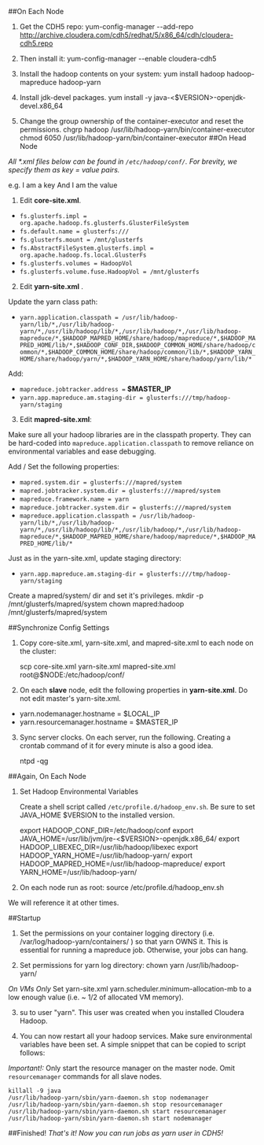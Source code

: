 ##On Each Node

1) Get the CDH5 repo: 
    yum-config-manager --add-repo http://archive.cloudera.com/cdh5/redhat/5/x86_64/cdh/cloudera-cdh5.repo
    
2) Then install it: 
    yum-config-manager --enable cloudera-cdh5

3) Install the hadoop contents on your system: 
    yum install hadoop hadoop-mapreduce hadoop-yarn

4) Install jdk-devel packages.
    yum install -y java-<$VERSION>-openjdk-devel.x86_64

5) Change the group ownership of the container-executor and reset the permissions.
    chgrp hadoop /usr/lib/hadoop-yarn/bin/container-executor
    chmod 6050 /usr/lib/hadoop-yarn/bin/container-executor
##On Head Node

_All *.xml files below can be found in `/etc/hadoop/conf/`.  For brevity, we specify them as key = value pairs._

e.g.
    <property>
        <name>I am a key</name>
        <value>And I am the value</value>
    </property>
1) Edit **core-site.xml**.  

* `fs.glusterfs.impl = org.apache.hadoop.fs.glusterfs.GlusterFileSystem` 
* `fs.default.name = glusterfs:///` 
* `fs.glusterfs.mount = /mnt/glusterfs`
* `fs.AbstractFileSystem.glusterfs.impl = org.apache.hadoop.fs.local.GlusterFs`
* `fs.glusterfs.volumes = HadoopVol`
* `fs.glusterfs.volume.fuse.HadoopVol = /mnt/glusterfs`


2) Edit **yarn-site.xml** .

Update the yarn class path:

* `yarn.application.classpath = /usr/lib/hadoop-yarn/lib/*,/usr/lib/hadoop-yarn/*,/usr/lib/hadoop/lib/*,/usr/lib/hadoop/*,/usr/lib/hadoop-mapreduce/*,$HADOOP_MAPRED_HOME/share/hadoop/mapreduce/*,$HADOOP_MAPRED_HOME/lib/*,$HADOOP_CONF_DIR,$HADOOP_COMMON_HOME/share/hadoop/common/*,$HADOOP_COMMON_HOME/share/hadoop/common/lib/*,$HADOOP_YARN_HOME/share/hadoop/yarn/*,$HADOOP_YARN_HOME/share/hadoop/yarn/lib/*`

Add:

* `mapreduce.jobtracker.address =` **$MASTER_IP**
* `yarn.app.mapreduce.am.staging-dir = glusterfs:///tmp/hadoop-yarn/staging`

3) Edit  **mapred-site.xml**:

Make sure all your hadoop libraries are in the classpath property.  They can be hard-coded into `mapreduce.application.classpath` to remove reliance on environmental variables and ease debugging.

Add / Set the following properties:

* `mapred.system.dir = glusterfs:///mapred/system`
* `mapred.jobtracker.system.dir = glusterfs:///mapred/system`
* `mapreduce.framework.name = yarn`
* `mapreduce.jobtracker.system.dir = glusterfs:///mapred/system`
* `mapreduce.application.classpath = /usr/lib/hadoop-yarn/lib/*,/usr/lib/hadoop-yarn/*,/usr/lib/hadoop/lib/*,/usr/lib/hadoop/*,/usr/lib/hadoop-mapreduce/*,$HADOOP_MAPRED_HOME/share/hadoop/mapreduce/*,$HADOOP_MAPRED_HOME/lib/*`

Just as in the yarn-site.xml, update staging directory:

* `yarn.app.mapreduce.am.staging-dir = glusterfs:///tmp/hadoop-yarn/staging`

Create a mapred/system/ dir and set it's privileges.
    mkdir -p /mnt/glusterfs/mapred/system
    chown mapred:hadoop /mnt/glusterfs/mapred/system

##Synchronize Config Settings

1) Copy core-site.xml, yarn-site.xml, and mapred-site.xml to each node on the cluster:

    scp core-site.xml yarn-site.xml mapred-site.xml root@$NODE:/etc/hadoop/conf/

2) On each **slave** node, edit the following properties in **yarn-site.xml**. Do not edit master's yarn-site.xml.

* yarn.nodemanager.hostname = $LOCAL_IP
* yarn.resourcemanager.hostname = $MASTER_IP

3) Sync server clocks.  On each server, run the following. Creating a crontab command of it for every minute is also a good idea.
    
    ntpd -qg

##Again, On Each Node

1) Set Hadoop Environmental Variables

    Create a shell script called `/etc/profile.d/hadoop_env.sh`. Be sure to set JAVA_HOME $VERSION to the installed version.

    export HADOOP_CONF_DIR=/etc/hadoop/conf
    export JAVA_HOME=/usr/lib/jvm/jre-<$VERSION>-openjdk.x86_64/ 
    export HADOOP_LIBEXEC_DIR=/usr/lib/hadoop/libexec
    export HADOOP_YARN_HOME=/usr/lib/hadoop-yarn/
    export HADOOP_MAPRED_HOME=/usr/lib/hadoop-mapreduce/
    export YARN_HOME=/usr/lib/hadoop-yarn/


2) On each node run as root:
    source /etc/profile.d/hadoop_env.sh

We will reference it at other times. 

##Startup

1) Set the permissions on your container logging directory (i.e. /var/log/hadoop-yarn/containers/ ) so that yarn OWNS it.  This is essential for running a mapreduce job.  Otherwise, your jobs can hang.  

2) Set permissions for yarn log directory:
        chown yarn /usr/lib/hadoop-yarn/

_On VMs Only_
    Set yarn-site.xml yarn.scheduler.minimum-allocation-mb to a low enough value (i.e. ~ 1/2 of allocated VM memory). 

3) su to user "yarn".  This user was created when you installed Cloudera Hadoop. 

4) You can now restart all your hadoop services.  Make sure environmental variables have been set.   A simple snippet that can be copied to script follows:

_Important!:_ Only start the resource manager on the master node.  Omit `resourcemanager` commands for all slave nodes.


    killall -9 java
    /usr/lib/hadoop-yarn/sbin/yarn-daemon.sh stop nodemanager
    /usr/lib/hadoop-yarn/sbin/yarn-daemon.sh stop resourcemanager 
    /usr/lib/hadoop-yarn/sbin/yarn-daemon.sh start resourcemanager
    /usr/lib/hadoop-yarn/sbin/yarn-daemon.sh start nodemanager 

   

##Finished!
_That's it! Now you can run jobs as yarn user in CDH5!_